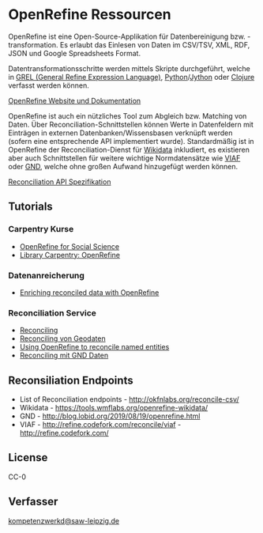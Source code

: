 # OpenRefine Ressourcen

OpenRefine ist eine Open-Source-Applikation für Datenbereinigung bzw. -transformation. Es erlaubt das Einlesen  von Daten im CSV/TSV, XML, RDF, JSON und Google Spreadsheets Format. 

Datentransformationsschritte werden mittels Skripte durchgeführt, welche in [GREL (General Refine Expression Language)](https://github.com/OpenRefine/OpenRefine/wiki/General-Refine-Expression-Language), [Python](https://www.python.org/)/[Jython](https://www.jython.org/) oder [Clojure](https://clojure.org/) verfasst werden können.  

[OpenRefine Website und Dokumentation](https://openrefine.org/)

OpenRefine ist auch ein nützliches Tool zum Abgleich bzw. Matching von Daten. Über Reconciliation-Schnittstellen können Werte in Datenfeldern mit Einträgen in externen Datenbanken/Wissensbasen verknüpft werden (sofern eine entsprechende API implementiert wurde). Standardmäßig ist in OpenRefine der Reconciliation-Dienst für [Wikidata](https://www.wikidata.org/wiki/Wikidata:Main_Page) inkludiert, es existieren aber auch Schnittstellen für weitere wichtige Normdatensätze wie [VIAF](http://viaf.org/) oder [GND](https://www.dnb.de/EN/Professionell/Standardisierung/GND/gnd_node.html), welche ohne großen Aufwand hinzugefügt werden können. 

[Reconciliation API Spezifikation](https://reconciliation-api.github.io/specs/0.1/)



## Tutorials

### Carpentry Kurse
* [OpenRefine for Social Science](https://datacarpentry.org/openrefine-socialsci/)
* [Library Carpentry: OpenRefine](https://librarycarpentry.org/lc-open-refine/)

### Datenanreicherung
 * [Enriching reconciled data with OpenRefine](https://medium.com/the-bytegeist-blog/enriching-reconciled-data-with-openrefine-89b885dcadbb)
 

### Reconciliation Service 
* [Reconciling](https://histhub.ch/reconciling/)
* [Reconciling von Geodaten](https://histhub.ch/usecase-reconciling-von-geodaten/)
* [Using OpenRefine to reconcile named entities](https://mnylc.org/fellows/2017/03/17/using-openrefine-to-reconcile-name-entities/)
* [Reconciling mit GND Daten](http://blog.lobid.org/2018/08/27/openrefine.html)


## Reconsiliation Endpoints

* List of Reconciliation endpoints - http://okfnlabs.org/reconcile-csv/
* Wikidata - https://tools.wmflabs.org/openrefine-wikidata/
* GND - http://blog.lobid.org/2019/08/19/openrefine.html
* VIAF - http://refine.codefork.com/reconcile/viaf - http://refine.codefork.com/



## License

CC-0

## Verfasser

[kompetenzwerkd@saw-leipzig.de](kompetenzwerkd@saw-leipzig.de)

